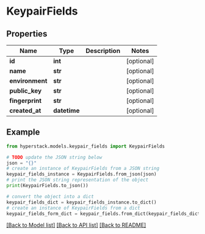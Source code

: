 # KeypairFields


## Properties

Name | Type | Description | Notes
------------ | ------------- | ------------- | -------------
**id** | **int** |  | [optional] 
**name** | **str** |  | [optional] 
**environment** | **str** |  | [optional] 
**public_key** | **str** |  | [optional] 
**fingerprint** | **str** |  | [optional] 
**created_at** | **datetime** |  | [optional] 

## Example

```python
from hyperstack.models.keypair_fields import KeypairFields

# TODO update the JSON string below
json = "{}"
# create an instance of KeypairFields from a JSON string
keypair_fields_instance = KeypairFields.from_json(json)
# print the JSON string representation of the object
print(KeypairFields.to_json())

# convert the object into a dict
keypair_fields_dict = keypair_fields_instance.to_dict()
# create an instance of KeypairFields from a dict
keypair_fields_form_dict = keypair_fields.from_dict(keypair_fields_dict)
```
[[Back to Model list]](../README.md#documentation-for-models) [[Back to API list]](../README.md#documentation-for-api-endpoints) [[Back to README]](../README.md)


